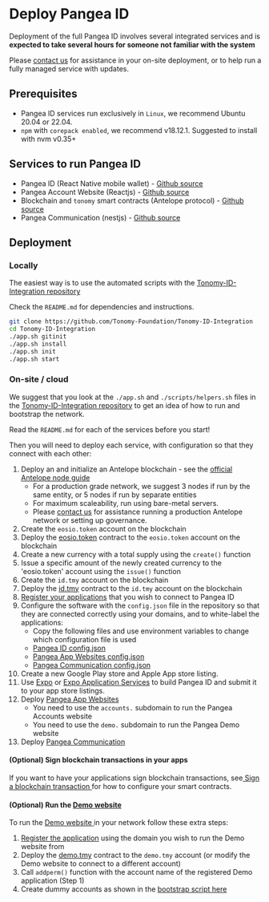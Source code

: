 # Deploy Pangea ID

Deployment of the full Pangea ID involves several integrated services and is **expected to take several hours for someone not familiar with the system**

Please [contact us](https://pangea.web4.world/contact-us) for assistance in your on-site deployment, or to help run a fully managed service with updates.

## Prerequisites

* Pangea ID services run exclusively in `Linux`, we recommend Ubuntu 20.04 or 22.04.
* `npm` with `corepack enabled`, we recommend v18.12.1. Suggested to install with nvm v0.35+

## Services to run Pangea ID

* Pangea ID (React Native mobile wallet) - [Github source](https://github.com/Tonomy-Foundation/Tonomy-ID/tree/master)
* Pangea Account Website (Reactjs) - [Github source](https://github.com/Tonomy-Foundation/Tonomy-App-Websites/tree/master)
* Blockchain and `tonomy` smart contracts (Antelope protocol) - [Github source](https://github.com/Tonomy-Foundation/Tonomy-Contracts/tree/master)
* Pangea Communication (nestjs) - [Github source](https://github.com/Tonomy-Foundation/Tonomy-Communication/tree/master)

## Deployment

### Locally

The easiest way is to use the automated scripts with the [Tonomy-ID-Integration repository](https://github.com/Tonomy-Foundation/Tonomy-ID-Integration/tree/master)

Check the `README.md` for dependencies and instructions.

```bash
git clone https://github.com/Tonomy-Foundation/Tonomy-ID-Integration
cd Tonomy-ID-Integration
./app.sh gitinit
./app.sh install
./app.sh init
./app.sh start
```

### On-site / cloud

We suggest that you look at the `./app.sh` and `./scripts/helpers.sh` files in the [Tonomy-ID-Integration repository](https://github.com/Tonomy-Foundation/Tonomy-ID-Integration/tree/master) to get an idea of how to run and bootstrap the network.

Read the `README.md` for each of the services before you start!

Then you will need to deploy each service, with configuration so that they connect with each other:

1. Deploy an and initialize an Antelope blockchain - see the [official Antelope node guide](https://docs.eosnetwork.com/docs/latest/node-operation/getting-started/)
   * For a production grade network, we suggest 3 nodes if run by the same entity, or 5 nodes if run by separate entities
   * For maximum scaleability, run using bare-metal servers.
   * Please [contact us](https://pangea.web4.world/contact-us) for assistance running a production Antelope network or setting up governance.
2. Create the `eosio.token` account on the blockchain
3. Deploy the [eosio.token](https://github.com/Tonomy-Foundation/Tonomy-Contracts/tree/master/contracts/eosio.token) contract to the `eosio.token` account on the blockchain
4. Create a new currency with a total supply using the `create()` function
5. Issue a specific amount of the newly created currency to the 'eosio.token' account using the `issue()` function
6. Create the `id.tmy` account on the blockchain
7. Deploy the [id.tmy](https://github.com/Tonomy-Foundation/Tonomy-Contracts/tree/master/contracts/tonomy) contract to the `id.tmy` account on the blockchain
8. [Register your applications](../build-web4-apps/register-app.md) that you wish to connect to Pangea ID
9. Configure the software with the `config.json` file in the repository so that they are connected correctly using your domains, and to white-label the applications:
   * Copy the following files and use environment variables to change which configuration file is used
   * [Pangea ID config.json](https://github.com/Tonomy-Foundation/Tonomy-ID/blob/master/src/config/config.production.json)
   * [Pangea App Websites config.json](https://github.com/Tonomy-Foundation/Tonomy-App-Websites/blob/master/src/common/config/config.production.json)
   * [Pangea Communication config.json](https://github.com/Tonomy-Foundation/Tonomy-Communication/blob/master/src/config/config.production.json)
10. Create a new Google Play store and Apple App store listing.
11. Use [Expo](https://expo.dev) or [Expo Application Services](https://expo.dev/eas) to build Pangea ID and submit it to your app store listings.
12. Deploy [Pangea App Websites](https://github.com/Tonomy-Foundation/Tonomy-App-Websites/tree/master)
    * You need to use the `accounts.` subdomain to run the Pangea Accounts website
    * You need to use the `demo.` subdomain to run the Pangea Demo website
13. Deploy [Pangea Communication](https://github.com/Tonomy-Foundation/Tonomy-Communication/tree/master)

#### (Optional) Sign blockchain transactions in your apps

If you want to have your applications sign blockchain transactions, see[ Sign a blockchain transaction ](../build-web4-apps/usage.md)for how to configure your smart contracts.

#### (Optional) Run the [Demo website](broken-reference)

To run the [Demo website](../../examples/#tonomy-demo-integration-application)[ ](broken-reference)in your network follow these extra steps:

1. [Register the application](../build-web4-apps/register-app.md) using the domain you wish to run the Demo website from
2. Deploy the [demo.tmy](https://github.com/Tonomy-Foundation/Tonomy-Contracts/tree/master/contracts/demo.tmy) contract to the `demo.tmy` account (or modify the Demo website to connect to a different account)
3. Call `addperm()` function with the account name of the registered Demo application (Step 1)
4. Create dummy accounts as shown in the [bootstrap script here](https://github.com/Tonomy-Foundation/Tonomy-ID-SDK/blob/9061250ffceeddbbbf183a6ea03dfe7d5e1685c0/src/cli/bootstrap/bootstrap.ts#L88)
